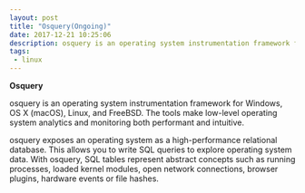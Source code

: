 ```yaml
---
layout: post
title: "Osquery(Ongoing)"
date: 2017-12-21 10:25:06
description: osquery is an operating system instrumentation framework for Windows, OS X (macOS), Linux, and FreeBSD. The tools make low-level operating system analytics and monitoring both performant and intuitive.
tags: 
 - linux
---
```


**Osquery**

osquery is an operating system instrumentation framework for Windows, OS X (macOS), Linux, and FreeBSD. The tools make low-level operating system analytics and monitoring both performant and intuitive.

osquery exposes an operating system as a high-performance relational database. This allows you to write SQL queries to explore operating system data. With osquery, SQL tables represent abstract concepts such as running processes, loaded kernel modules, open network connections, browser plugins, hardware events or file hashes.

